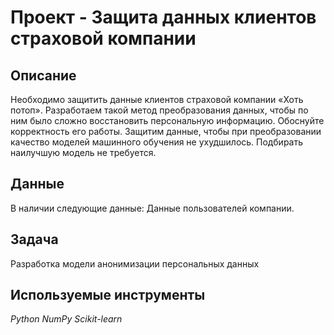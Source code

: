 # Проект - Защита данных клиентов страховой компании

## Описание

Необходимо защитить данные клиентов страховой компании «Хоть потоп». Разработаем такой метод преобразования данных, чтобы по ним было сложно восстановить персональную информацию. Обоснуйте корректность его работы. Защитим данные, чтобы при преобразовании качество моделей машинного обучения не ухудшилось. Подбирать наилучшую модель не требуется.


## Данные

В наличии следующие данные:
Данные пользователей компании.


## Задача

Разработка модели анонимизации персональных данных

## Используемые инструменты
*Python NumPy Scikit-learn*
